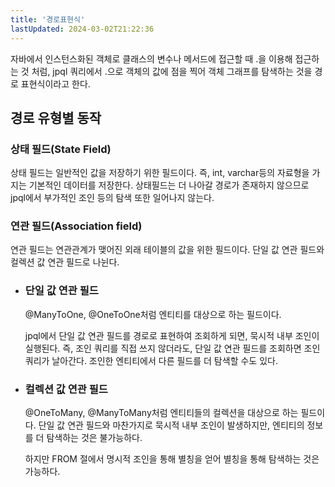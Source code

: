 ```yaml
---
title: '경로표현식'
lastUpdated: 2024-03-02T21:22:36
---
```


자바에서 인스턴스화된 객체로 클래스의 변수나 메서드에 접근할 때 .을 이용해 접근하는 것 처럼, jpql 쿼리에서 .으로 객체의 값에 점을 찍어 객체 그래프를 탐색하는 것을 경로 표현식이라고 한다.

## 경로 유형별 동작

### 상태 필드(State Field)
상태 필드는 일반적인 값을 저장하기 위한 필드이다. 즉, int, varchar등의 자료형을 가지는 기본적인 데이터를 저장한다. 상태필드는 더 나아갈 경로가 존재하지 않으므로 jpql에서 부가적인 조인 등의 탐색 또한 일어나지 않는다.

### 연관 필드(Association field)
연관 필드는 연관관계가 맺어진 외래 테이블의 값을 위한 필드이다. 단일 값 연관 필드와 컬렉션 값 연관 필드로 나뉜다.

- ### 단일 값 연관 필드
    <p>@ManyToOne, @OneToOne처럼 엔티티를 대상으로 하는 필드이다.</p>
    <p>jpql에서 단일 값 연관 필드를 경로로 표현하여 조회하게 되면, 묵시적 내부 조인이 실행된다. 즉, 조인 쿼리를 직접 쓰지 않더라도, 단일 값 연관 필드를 조회하면 조인 쿼리가 날아간다. 조인한 엔티티에서 다른 필드를 더 탐색할 수도 있다.</p>

- ### 컬렉션 값 연관 필드
    <p>@OneToMany, @ManyToMany처럼 엔티티들의 컬렉션을 대상으로 하는 필드이다. 단일 값 연관 필드와 마찬가지로 묵시적 내부 조인이 발생하지만, 엔티티의 정보를 더 탐색하는 것은 불가능하다.</p>
    <p>하지만 FROM 절에서 명시적 조인을 통해 별칭을 얻어 별칭을 통해 탐색하는 것은 가능하다.</p>